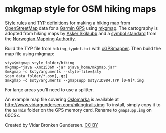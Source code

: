
# mkgmap style for OSM hiking maps

[Style rules][1] and [TYP definitions][2] for making a
hiking map from [OpenStreetMap](http://www.openstreetmap.org/) data
for a [Garmin GPS][3] using [mkgmap][4].
The cartography is adopted from hiking maps by
[Asker Skiklubb](http://asker-skiklubb.no/)
and a [symbol standard][5] from the
[Norwegian Mapping Authority](http://www.statkart.no/).

Build the TYP file from `hiking_typdef.txt` with [cGPSmapper][6].
Then build the map file using mkgmap:

    sty=$mkgmap_style_folder/hiking
    mkgmap="java -Xmx1536M -jar $java_home/mkgmap.jar"
    $mkgmap -c $sty/arguments --style-file=$sty $osm_data_folder/*.osm{,.gz}
    $mkgmap -c $sty/arguments --gmapsupp $sty/ID984.TYP [0-9]*.img

For large areas you'll need to use a splitter.

An example map file covering [Oslomarka][8] is available at
<http://www.vidargundersen.com/hikingtrails.img>
To install, simply copy it to the `Garmin` folder on the GPS memory card.
Rename to `gmapsupp.img` on 60CSx.

Created by Vidar Bronken Gundersen.
[CC BY][9]

[1]: http://wiki.openstreetmap.org/wiki/Mkgmap/help/style_rules
[2]: http://wiki.openstreetmap.org/wiki/Mkgmap/help/TYP_files
[3]: http://www.garmin.com/us/products/onthetrail
[4]: http://www.mkgmap.org.uk/
[5]: http://www.statkart.no/filestore/Standardisering/docs/symbol.pdf
  "Symbolfonter for friluftsliv og sport (1997). Statens kartverk Landkartdivisjonen, ISBN 82-90408-52-8"
[6]: http://www.cgpsmapper.com/
[8]: http://no.wikipedia.org/wiki/Marka_(Oslo)
[9]: http://creativecommons.org/licenses/by/3.0/
